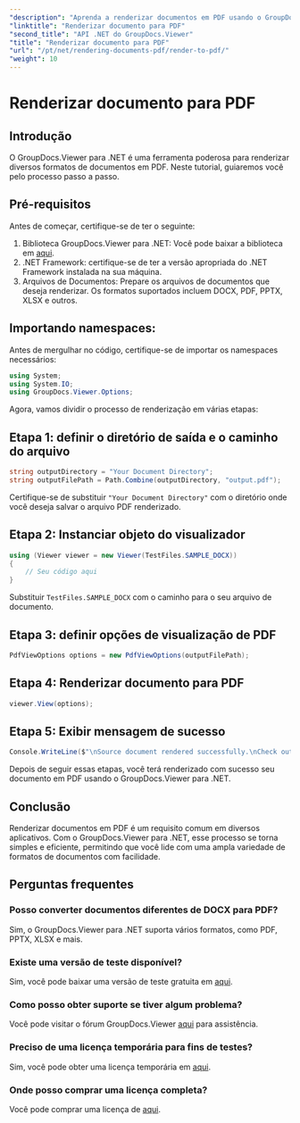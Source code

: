 ```yaml
---
"description": "Aprenda a renderizar documentos em PDF usando o GroupDocs.Viewer para .NET. Guia passo a passo com pré-requisitos e perguntas frequentes incluídas."
"linktitle": "Renderizar documento para PDF"
"second_title": "API .NET do GroupDocs.Viewer"
"title": "Renderizar documento para PDF"
"url": "/pt/net/rendering-documents-pdf/render-to-pdf/"
"weight": 10
---
```


# Renderizar documento para PDF

## Introdução
O GroupDocs.Viewer para .NET é uma ferramenta poderosa para renderizar diversos formatos de documentos em PDF. Neste tutorial, guiaremos você pelo processo passo a passo.
## Pré-requisitos

Antes de começar, certifique-se de ter o seguinte:
1. Biblioteca GroupDocs.Viewer para .NET: Você pode baixar a biblioteca em [aqui](https://releases.groupdocs.com/viewer/net/).
2. .NET Framework: certifique-se de ter a versão apropriada do .NET Framework instalada na sua máquina.
3. Arquivos de Documentos: Prepare os arquivos de documentos que deseja renderizar. Os formatos suportados incluem DOCX, PDF, PPTX, XLSX e outros.

## Importando namespaces:
Antes de mergulhar no código, certifique-se de importar os namespaces necessários:
```csharp
using System;
using System.IO;
using GroupDocs.Viewer.Options;
```

Agora, vamos dividir o processo de renderização em várias etapas:
## Etapa 1: definir o diretório de saída e o caminho do arquivo
```csharp
string outputDirectory = "Your Document Directory";
string outputFilePath = Path.Combine(outputDirectory, "output.pdf");
```
Certifique-se de substituir `"Your Document Directory"` com o diretório onde você deseja salvar o arquivo PDF renderizado.
## Etapa 2: Instanciar objeto do visualizador
```csharp
using (Viewer viewer = new Viewer(TestFiles.SAMPLE_DOCX))
{
    // Seu código aqui
}
```
Substituir `TestFiles.SAMPLE_DOCX` com o caminho para o seu arquivo de documento.
## Etapa 3: definir opções de visualização de PDF
```csharp
PdfViewOptions options = new PdfViewOptions(outputFilePath);
```
## Etapa 4: Renderizar documento para PDF
```csharp
viewer.View(options);
```
## Etapa 5: Exibir mensagem de sucesso
```csharp
Console.WriteLine($"\nSource document rendered successfully.\nCheck output in {outputDirectory}.");
```
Depois de seguir essas etapas, você terá renderizado com sucesso seu documento em PDF usando o GroupDocs.Viewer para .NET.

## Conclusão
Renderizar documentos em PDF é um requisito comum em diversos aplicativos. Com o GroupDocs.Viewer para .NET, esse processo se torna simples e eficiente, permitindo que você lide com uma ampla variedade de formatos de documentos com facilidade.
## Perguntas frequentes
### Posso converter documentos diferentes de DOCX para PDF?
Sim, o GroupDocs.Viewer para .NET suporta vários formatos, como PDF, PPTX, XLSX e mais.
### Existe uma versão de teste disponível?
Sim, você pode baixar uma versão de teste gratuita em [aqui](https://releases.groupdocs.com/).
### Como posso obter suporte se tiver algum problema?
Você pode visitar o fórum GroupDocs.Viewer [aqui](https://forum.groupdocs.com/c/viewer/9) para assistência.
### Preciso de uma licença temporária para fins de testes?
Sim, você pode obter uma licença temporária em [aqui](https://purchase.groupdocs.com/temporary-license/).
### Onde posso comprar uma licença completa?
Você pode comprar uma licença de [aqui](https://purchase.groupdocs.com/buy).